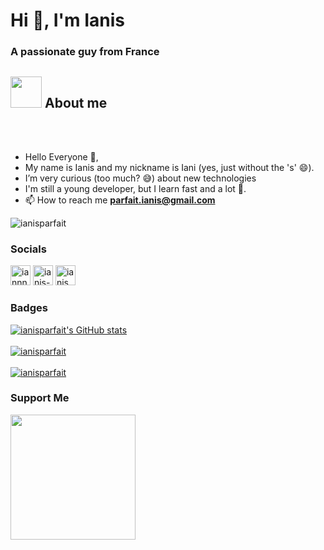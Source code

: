 <!--
**ianisparfait/ianisparfait** is a ✨ _special_ ✨ repository because its `README.md` (this file) appears on your GitHub profile.

Here are some ideas to get you started:

- 🔭 I’m currently working on ...
- 🌱 I’m currently learning ...
- 👯 I’m looking to collaborate on ...
- 🤔 I’m looking for help with ...
- 💬 Ask me about ...
- 📫 How to reach me: ...
- 😄 Pronouns: ...
- ⚡ Fun fact: ...
-->

<h1>Hi 👋, I'm Ianis</h1>
<h3>A passionate guy from France</h3>

## <img src = "https://user-images.githubusercontent.com/63050133/156777293-72a6e681-2582-4a9d-ad92-09d1181d47c7.gif" width = 50px height = 50px>  About me

<br><br>
- Hello Everyone 👋,<br>
-  My name is Ianis and my nickname is Iani (yes, just without the 's' 😄).<br>
-  I’m very curious (too much? 😅) about new technologies<br>
-  I'm still a young developer, but I learn fast and a lot 💪.<br>
- 📫 How to reach me **parfait.ianis@gmail.com**<br>

<img src="https://komarev.com/ghpvc/?username=ianisparfait&label=Profile%20views&color=8042fc&style=plastic" alt="ianisparfait" />

### Socials

<p align="left">
<a href="https://twitter.com/Iannniis" target="blank"><img src="https://raw.githubusercontent.com/rahuldkjain/github-profile-readme-generator/master/src/images/icons/Social/twitter.svg" alt="iannniis" height="32" width="32" /></a>
<a href="https://www.linkedin.com/in/ianis-parfait-68624a173/" target="blank"><img src="https://raw.githubusercontent.com/rahuldkjain/github-profile-readme-generator/master/src/images/icons/Social/linked-in-alt.svg" alt="ianis-parfait" height="32" width="32" /></a>
<a href="https://instagram.com/ianis_parfait" target="blank"><img src="https://raw.githubusercontent.com/rahuldkjain/github-profile-readme-generator/master/src/images/icons/Social/instagram.svg" alt="ianis_parfait" height="32" width="32" /></a>
</p>

### Badges
<a href="http://www.github.com/ianisparfait">
<img src="https://github-readme-stats.vercel.app/api?username=ianisparfait&show_icons=true&hide=&count_private=true&title_color=8042fc&text_color=ffffff&icon_color=8042fc&bg_color=000000&hide_border=true&show_icons=true" alt="ianisparfait's GitHub stats" />
</a>
<br><br>

<a href="http://www.github.com/ianisparfait">
<img src="https://github-readme-stats.vercel.app/api/top-langs?username=ianisparfait&show_icons=true&locale=en&layout=compact&title_color=8042fc&text_color=ffffff&icon_color=8042fc&bg_color=000000&hide_border=true" alt="ianisparfait" />
</a>
<br><br>

<a href="http://www.github.com/ianisparfait">
<img src="https://github-readme-streak-stats.herokuapp.com/?user=ianisparfait&theme=midnight-purple&hide_border=true" alt="ianisparfait" />
</a>

### Support Me
<a href="https://www.buymeacoffee.com/parfaitianis"><img src="https://cdn.buymeacoffee.com/buttons/v2/default-yellow.png" width="200" /></a>
